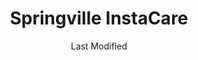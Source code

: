 ---
layout: location-page
date: Last Modified
description: "Local COVID-19 testing is available at Springville InstaCare in Springville, Utah, USA."
permalink: "locations/utah/springville/springville-instacare/"
tags:
  - locations
  - utah
title: Springville InstaCare
state: Utah
stateAbbr: UT
hood: "Springville"
address: "762 W 400 S"
city: "Springville"
zip: "84663"
mapUrl: "http://maps.apple.com/?q=Springville+InstaCare&address=762+W+400+S,Springville,Utah,84663"
locationType: Drive-thru
phone: "801-429-1250"
website: "https://intermountainhealthcare.org/locations/springville-clinic/medical-services/instacare/"
onlineBooking: undefined
closed: undefined
closedUpdate: April 17th, 2020
notes: "Requires phone screen."
days: Everyday
hours: 9AM-5PM
ctaMessage: Learn more
ctaUrl: "https://intermountainhealthcare.org/locations/springville-clinic/medical-services/instacare/"
---